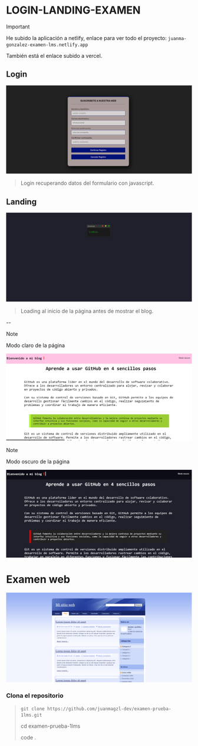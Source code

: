 # LOGIN-LANDING-EXAMEN

> [!IMPORTANT]
>
> He subido la aplicación a netlify, enlace para ver todo el proyecto: `juanma-gonzalez-examen-lms.netlify.app`
>
> También está el enlace subido a vercel.

## Login
![alt text](IMAGENES-READ/image.png)

> Login recuperando datos del formulario con javascript.

## Landing
![alt text](IMAGENES-READ/image-1.png)

> Loading al inicio de la página antes de mostrar el blog.

--

> [!NOTE]
> Modo claro de la página
>
![alt text](IMAGENES-READ/image-2.png)

> [!NOTE]
> Modo oscuro de la página
>
![alt text](IMAGENES-READ/image-3.png)

# Examen web
![alt text](IMAGENES-READ/image-4.png)


### Clona el repositorio
> `git clone https://github.com/juanmagzl-dev/examen-prueba-1lms.git`
>
> cd examen-prueba-1lms
>
> code .